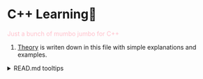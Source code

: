 # C++ Learning🩷

<span style="color:pink">Just a bunch of mumbo jumbo for C++</span>

1. [Theory](./Theory.cpp) is writen down in this file with simple explanations and examples.
<details>
  <summary>READ.md tooltips</summary>
  - #L42 appended at the end of address for line jump
  - ![Alt text] or ![Logo] for images
  - </pre> for multiline code
</details>
